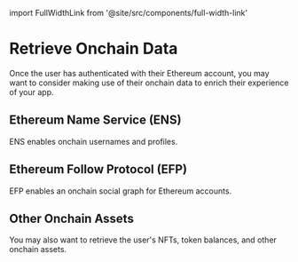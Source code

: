 import FullWidthLink from '@site/src/components/full-width-link'

# Retrieve Onchain Data

Once the user has authenticated with their Ethereum account, you may want to consider making use of their onchain data to enrich their experience of your app.

## Ethereum Name Service (ENS)

ENS enables onchain usernames and profiles.

<FullWidthLink
	href='quickstart/resolve-ens-profiles'
	logo='/img/ens.svg'
	text='ENS Profiles'
	themeAware={true}
/>

## Ethereum Follow Protocol (EFP)

EFP enables an onchain social graph for Ethereum accounts.

<FullWidthLink
	href='quickstart/resolve-efp-data'
	logo='/img/efp.svg'
	text='EFP Social Graph'
/>

## Other Onchain Assets

You may also want to retrieve the user's NFTs, token balances, and other onchain assets.

<FullWidthLink
	href='quickstart/resolve-onchain-holdings'
	logo='/img/cargo.png'
	text='Other Onchain Assets'
/>
